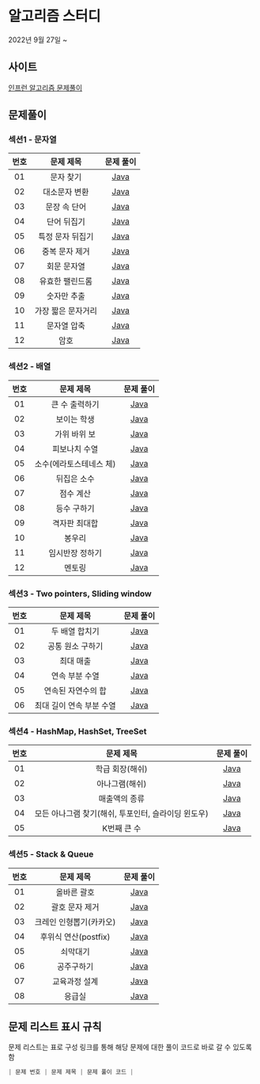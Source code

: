# 알고리즘 스터디
2022년 9월 27일 ~

## 사이트
[인프런 알고리즘 문제풀이](https://www.inflearn.com/course/자바-알고리즘-문제풀이-코테대비)


## 문제풀이

### 섹션1 - 문자열
| 번호  |             문제 제목         |             문제 풀이          |
| :---: | :--------------------------: | :---------------------------------------------------------------: |
| 01 |            문자 찾기            | [Java](https://github.com/dms873/Algorithm_Problems/blob/master/inflearn_study_algorithm/src/main/java/inflearn_study_algorithm/String_01.java) |
| 02 |            대소문자 변환            | [Java](https://github.com/dms873/Algorithm_Problems/blob/master/inflearn_study_algorithm/src/main/java/inflearn_study_algorithm/String_02.java) |
| 03 |            문장 속 단어            | [Java](https://github.com/dms873/Algorithm_Problems/blob/master/inflearn_study_algorithm/src/main/java/inflearn_study_algorithm/String_03.java) |
| 04 |            단어 뒤집기           | [Java](https://github.com/dms873/Algorithm_Problems/blob/master/inflearn_study_algorithm/src/main/java/inflearn_study_algorithm/String_04.java) |
| 05 |         특정 문자 뒤집기            | [Java](https://github.com/dms873/Algorithm_Problems/blob/master/inflearn_study_algorithm/src/main/java/inflearn_study_algorithm/String_05.java) |
| 06 |           중복 문자 제거            | [Java](https://github.com/dms873/Algorithm_Problems/blob/master/inflearn_study_algorithm/src/main/java/inflearn_study_algorithm/String_06.java) |
| 07 |           회문 문자열            | [Java](https://github.com/dms873/Algorithm_Problems/blob/master/inflearn_study_algorithm/src/main/java/inflearn_study_algorithm/String_07.java) |
| 08 |           유효한 팰린드롬            | [Java](https://github.com/dms873/Algorithm_Problems/blob/master/inflearn_study_algorithm/src/main/java/inflearn_study_algorithm/String_08.java) |
| 09 |           숫자만 추출            | [Java](https://github.com/dms873/Algorithm_Problems/blob/master/inflearn_study_algorithm/src/main/java/inflearn_study_algorithm/String_09.java) |
| 10 |         가장 짧은 문자거리         | [Java](https://github.com/dms873/Algorithm_Problems/blob/master/inflearn_study_algorithm/src/main/java/inflearn_study_algorithm/String_10.java) |
| 11 |           문자열 압축            | [Java](https://github.com/dms873/Algorithm_Problems/blob/master/inflearn_study_algorithm/src/main/java/inflearn_study_algorithm/String_11.java) |
| 12 |              암호              | [Java](https://github.com/dms873/Algorithm_Problems/blob/master/inflearn_study_algorithm/src/main/java/inflearn_study_algorithm/String_12.java) |

### 섹션2 - 배열
| 번호  |             문제 제목         |             문제 풀이          |
| :---: | :--------------------------: | :---------------------------------------------------------------: |
| 01 |             큰 수 출력하기           | [Java](https://github.com/dms873/Algorithm_Problems/blob/master/inflearn_study_algorithm/src/main/java/inflearn_study_algorithm/Array_01.java) |
| 02 |             보이는 학생           | [Java](https://github.com/dms873/Algorithm_Problems/blob/master/inflearn_study_algorithm/src/main/java/inflearn_study_algorithm/Array_02.java) |
| 03 |             가위 바위 보           | [Java](https://github.com/dms873/Algorithm_Problems/blob/master/inflearn_study_algorithm/src/main/java/inflearn_study_algorithm/Array_03.java) |
| 04 |             피보나치 수열           | [Java](https://github.com/dms873/Algorithm_Problems/blob/master/inflearn_study_algorithm/src/main/java/inflearn_study_algorithm/Array_04.java) |
| 05 |             소수(에라토스테네스 체)           | [Java](https://github.com/dms873/Algorithm_Problems/blob/master/inflearn_study_algorithm/src/main/java/inflearn_study_algorithm/Array_05.java) |
| 06 |           뒤집은 소수           | [Java](https://github.com/dms873/Algorithm_Problems/blob/master/inflearn_study_algorithm/src/main/java/inflearn_study_algorithm/Array_06.java) |
| 07 |          점수 계산       | [Java](https://github.com/dms873/Algorithm_Problems/blob/master/inflearn_study_algorithm/src/main/java/inflearn_study_algorithm/Array_07.java) |
| 08 |         등수 구하기       | [Java](https://github.com/dms873/Algorithm_Problems/blob/master/inflearn_study_algorithm/src/main/java/inflearn_study_algorithm/Array_08.java) |
| 09 |         격자판 최대합       | [Java](https://github.com/dms873/Algorithm_Problems/blob/master/inflearn_study_algorithm/src/main/java/inflearn_study_algorithm/Array_09.java) |
| 10 |         봉우리       | [Java](https://github.com/dms873/Algorithm_Problems/blob/master/inflearn_study_algorithm/src/main/java/inflearn_study_algorithm/Array_10.java) |
| 11 |        임시반장 정하기       | [Java](https://github.com/dms873/Algorithm_Problems/blob/master/inflearn_study_algorithm/src/main/java/inflearn_study_algorithm/Array_11.java) |
| 12 |         멘토링       | [Java](https://github.com/dms873/Algorithm_Problems/blob/master/inflearn_study_algorithm/src/main/java/inflearn_study_algorithm/Array_12.java) |

### 섹션3 - Two pointers, Sliding window
| 번호  |             문제 제목         |             문제 풀이          |
| :---: | :--------------------------: | :---------------------------------------------------------------: |
| 01 |            두 배열 합치기          | [Java](https://github.com/dms873/Algorithm_Problems/blob/master/inflearn_study_algorithm/src/main/java/inflearn_study_algorithm/TwoPointers_SlidingWindow_Math_01.java) |
| 02 |            공통 원소 구하기           | [Java](https://github.com/dms873/Algorithm_Problems/blob/master/inflearn_study_algorithm/src/main/java/inflearn_study_algorithm/TwoPointers_SlidingWindow_Math_02.java) |
| 03 |              최대 매출         | [Java](https://github.com/dms873/Algorithm_Problems/blob/master/inflearn_study_algorithm/src/main/java/inflearn_study_algorithm/TwoPointers_SlidingWindow_Math_03.java) |
| 04 |           연속 부분 수열           | [Java](https://github.com/dms873/Algorithm_Problems/blob/master/inflearn_study_algorithm/src/main/java/inflearn_study_algorithm/TwoPointers_SlidingWindow_Math_04.java) |
| 05 |          연속된 자연수의 합           | [Java](https://github.com/dms873/Algorithm_Problems/blob/master/inflearn_study_algorithm/src/main/java/inflearn_study_algorithm/TwoPointers_SlidingWindow_Math_05.java) |
| 06 |        최대 길이 연속 부분 수열       | [Java](https://github.com/dms873/Algorithm_Problems/blob/master/inflearn_study_algorithm/src/main/java/inflearn_study_algorithm/TwoPointers_SlidingWindow_Math_06.java) |

### 섹션4 - HashMap, HashSet, TreeSet
| 번호  |             문제 제목         |             문제 풀이          |
| :---: | :--------------------------: | :---------------------------------------------------------------: |
| 01 |            학급 회장(해쉬)          | [Java](https://github.com/dms873/Algorithm_Problems/blob/master/inflearn_study_algorithm/src/main/java/inflearn_study_algorithm/HashMap_HashSet_TreeSet_01.java) |
| 02 |            아나그램(해쉬)           | [Java](https://github.com/dms873/Algorithm_Problems/blob/master/inflearn_study_algorithm/src/main/java/inflearn_study_algorithm/HashMap_HashSet_TreeSet_02.java) |
| 03 |             매출액의 종류         | [Java](https://github.com/dms873/Algorithm_Problems/blob/master/inflearn_study_algorithm/src/main/java/inflearn_study_algorithm/HashMap_HashSet_TreeSet_03.java) |
| 04 |           모든 아나그램 찾기(해쉬, 투포인터, 슬라이딩 윈도우)          | [Java](https://github.com/dms873/Algorithm_Problems/blob/master/inflearn_study_algorithm/src/main/java/inflearn_study_algorithm/HashMap_HashSet_TreeSet_04.java) |
| 05 |          K번째 큰 수           | [Java](https://github.com/dms873/Algorithm_Problems/blob/master/inflearn_study_algorithm/src/main/java/inflearn_study_algorithm/HashMap_HashSet_TreeSet_05.java) |

### 섹션5 - Stack & Queue
| 번호  |             문제 제목         |             문제 풀이          |
| :---: | :--------------------------: | :---------------------------------------------------------------: |
| 01 |            올바른 괄호          | [Java](https://github.com/dms873/Algorithm_Problems/blob/master/inflearn_study_algorithm/src/main/java/inflearn_study_algorithm/Stack_Queue_01.java) |
| 02 |            괄호 문자 제거          | [Java](https://github.com/dms873/Algorithm_Problems/blob/master/inflearn_study_algorithm/src/main/java/inflearn_study_algorithm/Stack_Queue_02.java) |
| 03 |           크레인 인형뽑기(카카오)        | [Java](https://github.com/dms873/Algorithm_Problems/blob/master/inflearn_study_algorithm/src/main/java/inflearn_study_algorithm/Stack_Queue_03.java) |
| 04 |           후위식 연산(postfix)          | [Java](https://github.com/dms873/Algorithm_Problems/blob/master/inflearn_study_algorithm/src/main/java/inflearn_study_algorithm/Stack_Queue_04.java) |
| 05 |          쇠막대기         | [Java](https://github.com/dms873/Algorithm_Problems/blob/master/inflearn_study_algorithm/src/main/java/inflearn_study_algorithm/Stack_Queue_05.java) |
| 06 |          공주구하기         | [Java](https://github.com/dms873/Algorithm_Problems/blob/master/inflearn_study_algorithm/src/main/java/inflearn_study_algorithm/Stack_Queue_06.java) |
| 07 |        교육과정 설계          | [Java](https://github.com/dms873/Algorithm_Problems/blob/master/inflearn_study_algorithm/src/main/java/inflearn_study_algorithm/Stack_Queue_07.java) |
| 08 |           응급실         | [Java](https://github.com/dms873/Algorithm_Problems/blob/master/inflearn_study_algorithm/src/main/java/inflearn_study_algorithm/Stack_Queue_08.java) |

## 문제 리스트 표시 규칙

문제 리스트는 표로 구성
링크를 통해 해당 문제에 대한 풀이 코드로 바로 갈 수 있도록 함

```Java
| 문제 번호 | 문제 제목 | 문제 풀이 코드 |
```
